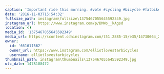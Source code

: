 ```yaml
---
caption: 'Important ride this morning. #vote #cycling #bicycle #fatbike #lovestarbicyclebags'
date: '2016-11-03T15:54:32'
fullsize_path: instagram\fullsize\1375467055645592349.jpg
instagram_url: https://www.instagram.com/p/BMWo__kAgsd
location: {}
media_id: '1375467055645592349'
media_url: https://scontent.cdninstagram.com/t51.2885-15/e35/14730664_2129739700585040_4798930327491837952_n.jpg?ig_cache_key=MTM3NTQ2NzA1NTY0NTU5MjM0OQ%3D%3D.2
owner:
  id: '661611562'
  owner_url: https://www.instagram.com/elliotlovestarbicycles
  username: elliotlovestarbicycles
thumbnail_path: instagram\thumbnails\1375467055645592349.jpg
utc_date: 1478188472
---
```

